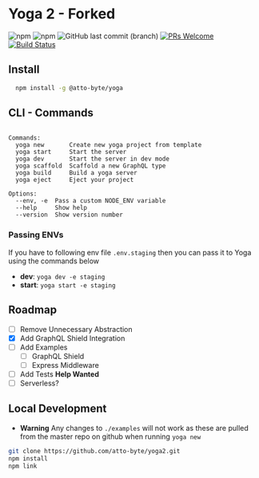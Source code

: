 # Yoga 2 - Forked

![npm](https://img.shields.io/npm/v/@atto-byte/yoga.svg?style=flat-square)
![npm](https://img.shields.io/npm/dm/@atto-byte/yoga.svg?style=flat-square)
![GitHub last commit (branch)](https://img.shields.io/github/last-commit/atto-byte/yoga2/master.svg?style=flat-square)
[![PRs Welcome](https://img.shields.io/badge/PRs-welcome-brightgreen.svg?style=flat-square)](http://makeapullrequest.com)
[![Build Status](https://travis-ci.org/atto-byte/yoga2.svg?branch=master)](https://travis-ci.org/atto-byte/yoga2)

## Install

```bash
  npm install -g @atto-byte/yoga
```

## CLI - Commands

```

Commands:
  yoga new       Create new yoga project from template
  yoga start     Start the server
  yoga dev       Start the server in dev mode
  yoga scaffold  Scaffold a new GraphQL type
  yoga build     Build a yoga server
  yoga eject     Eject your project

Options:
  --env, -e  Pass a custom NODE_ENV variable
  --help     Show help
  --version  Show version number
```

### Passing ENVs

If you have to following env file `.env.staging` then you can pass it to Yoga using the commands below

- **dev**: `yoga dev -e staging`
- **start**: `yoga start -e staging`

## Roadmap

- [ ] Remove Unnecessary Abstraction
- [x] Add GraphQL Shield Integration
- [ ] Add Examples
  - [ ] GraphQL Shield
  - [ ] Express Middleware
- [ ] Add Tests **Help Wanted**
- [ ] Serverless?

## Local Development

- **Warning** Any changes to `./examples` will not work as these are pulled from the master repo on github when running `yoga new`

```bash
git clone https://github.com/atto-byte/yoga2.git
npm install
npm link
```
